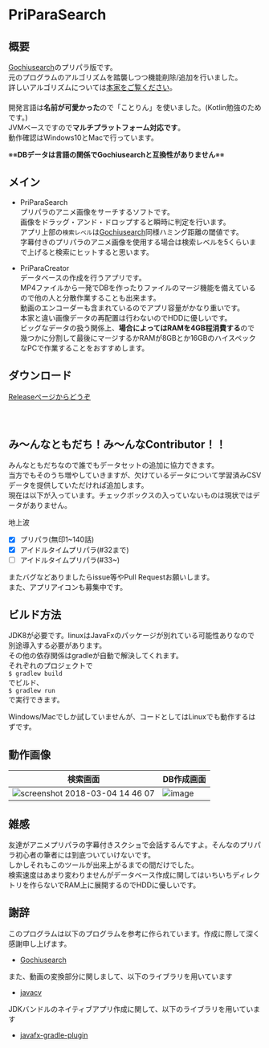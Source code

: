 # PriParaSearch
## 概要
[Gochiusearch](https://github.com/ksasao/Gochiusearch)のプリパラ版です。  
元のプログラムのアルゴリズムを踏襲しつつ機能削除/追加を行いました。  
詳しいアルゴリズムについては[本家をご覧ください](https://github.com/ksasao/Gochiusearch)。  
　  
開発言語は**名前が可愛かった**ので「ことりん」を使いました。(Kotlin勉強のためです。)   
JVMベースですので**マルチプラットフォーム対応です**。  
動作確認はWindows10とMacで行っています。

※※**DBデータは言語の関係でGochiusearchと互換性がありません**※※

## メイン
- PriParaSearch  
プリパラのアニメ画像をサーチするソフトです。  
画像をドラッグ・アンド・ドロップすると瞬時に判定を行います。  
アプリ上部の`検索レベル`は[Gochiusearch](https://github.com/ksasao/Gochiusearch)同様ハミング距離の閾値です。  
字幕付きのプリパラのアニメ画像を使用する場合は検索レベルを5くらいまで上げると検索にヒットすると思います。

- PriParaCreator  
データベースの作成を行うアプリです。  
MP4ファイルから一発でDBを作ったりファイルのマージ機能を備えているので他の人と分散作業することも出来ます。  
動画のエンコーダーも含まれているのでアプリ容量がかなり重いです。  
本家と違い画像データの再配置は行わないのでHDDに優しいです。  
ビッグなデータの扱う関係上、**場合によってはRAMを4GB程消費する**ので幾つかに分割して最後にマージするかRAMが8GBとか16GBのハイスペックなPCで作業することをおすすめします。  


## ダウンロード
[Releaseページからどうぞ](https://github.com/Khromium/PriParaSearch/releases)  
　  
   　
　   
## み～んなともだち！み～んなContributor！！
みんなともだちなので誰でもデータセットの追加に協力できます。  
当方でもそのうち増やしていきますが、欠けているデータについて学習済みCSVデータを提供していただければ追加します。  
現在は以下が入っています。チェックボックスの入っていないものは現状ではデータがありません。

地上波
- [x] プリパラ(無印1~140話)
- [x] アイドルタイムプリパラ(#32まで)
- [ ] アイドルタイムプリパラ(#33~)

またバグなどありましたらissue等やPull Requestお願いします。  
また、アプリアイコンも募集中です。

## ビルド方法  
JDK8が必要です。linuxはJavaFxのパッケージが別れている可能性ありなので別途導入する必要があります。  
その他の依存関係はgradleが自動で解決してくれます。  
それぞれのプロジェクトで  
`$ gradlew build`  
でビルド、  
`$ gradlew run`  
で実行できます。


Windows/Macでしか試していませんが、コードとしてはLinuxでも動作するはずです。

## 動作画像  

|検索画面|DB作成画面|
|---|---|
|![screenshot 2018-03-04 14 46 07](https://user-images.githubusercontent.com/4639391/36942751-c668acee-1fbd-11e8-865b-a51f45354a4f.jpg)|![image](https://user-images.githubusercontent.com/4639391/36906453-500b75b2-1e79-11e8-9dbd-6eb689c54836.jpg)

## 雑感
友達がアニメプリパラの字幕付きスクショで会話するんですよ。そんなのプリパラ初心者の筆者には到底ついていけないです。  
しかしそれもこのツールが出来上がるまでの間だけでした。  
検索速度はあまり変わりませんがデータベース作成に関してはいちいちディレクトリを作らないでRAM上に展開するのでHDDに優しいです。

## 謝辞
このプログラムは以下のプログラムを参考に作られています。作成に際して深く感謝申し上げます。
- [Gochiusearch](https://github.com/ksasao/Gochiusearch)  

また、動画の変換部分に関しまして、以下のライブラリを用いています
- [javacv](https://github.com/bytedeco/javacv)

JDKバンドルのネイティブアプリ作成に関して、以下のライブラリを用いています
- [javafx-gradle-plugin](https://github.com/FibreFoX/javafx-gradle-plugin)
